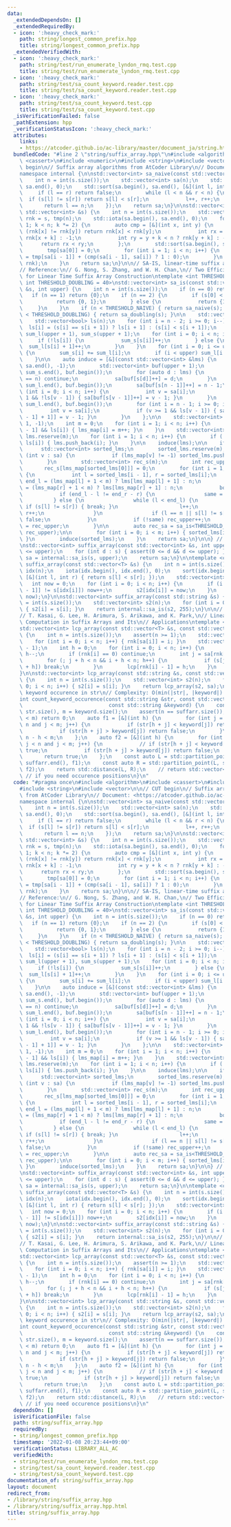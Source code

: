 ```yaml
---
data:
  _extendedDependsOn: []
  _extendedRequiredBy:
  - icon: ':heavy_check_mark:'
    path: string/longest_common_prefix.hpp
    title: string/longest_common_prefix.hpp
  _extendedVerifiedWith:
  - icon: ':heavy_check_mark:'
    path: string/test/run_enumerate_lyndon_rmq.test.cpp
    title: string/test/run_enumerate_lyndon_rmq.test.cpp
  - icon: ':heavy_check_mark:'
    path: string/test/sa_count_keyword.reader.test.cpp
    title: string/test/sa_count_keyword.reader.test.cpp
  - icon: ':heavy_check_mark:'
    path: string/test/sa_count_keyword.test.cpp
    title: string/test/sa_count_keyword.test.cpp
  _isVerificationFailed: false
  _pathExtension: hpp
  _verificationStatusIcon: ':heavy_check_mark:'
  attributes:
    links:
    - https://atcoder.github.io/ac-library/master/document_ja/string.html>
  bundledCode: "#line 2 \"string/suffix_array.hpp\"\n#include <algorithm>\n#include\
    \ <cassert>\n#include <numeric>\n#include <string>\n#include <vector>\n\n// CUT\
    \ begin\n// Suffix array algorithms from AtCoder Library\n// Document: <https://atcoder.github.io/ac-library/master/document_ja/string.html>\n\
    namespace internal {\n\nstd::vector<int> sa_naive(const std::vector<int> &s) {\n\
    \    int n = int(s.size());\n    std::vector<int> sa(n);\n    std::iota(sa.begin(),\
    \ sa.end(), 0);\n    std::sort(sa.begin(), sa.end(), [&](int l, int r) {\n   \
    \     if (l == r) return false;\n        while (l < n && r < n) {\n          \
    \  if (s[l] != s[r]) return s[l] < s[r];\n            l++, r++;\n        }\n \
    \       return l == n;\n    });\n    return sa;\n}\n\nstd::vector<int> sa_doubling(const\
    \ std::vector<int> &s) {\n    int n = int(s.size());\n    std::vector<int> sa(n),\
    \ rnk = s, tmp(n);\n    std::iota(sa.begin(), sa.end(), 0);\n    for (int k =\
    \ 1; k < n; k *= 2) {\n        auto cmp = [&](int x, int y) {\n            if\
    \ (rnk[x] != rnk[y]) return rnk[x] < rnk[y];\n            int rx = x + k < n ?\
    \ rnk[x + k] : -1;\n            int ry = y + k < n ? rnk[y + k] : -1;\n      \
    \      return rx < ry;\n        };\n        std::sort(sa.begin(), sa.end(), cmp);\n\
    \        tmp[sa[0]] = 0;\n        for (int i = 1; i < n; i++) {\n            tmp[sa[i]]\
    \ = tmp[sa[i - 1]] + (cmp(sa[i - 1], sa[i]) ? 1 : 0);\n        }\n        std::swap(tmp,\
    \ rnk);\n    }\n    return sa;\n}\n\n// SA-IS, linear-time suffix array construction\n\
    // Reference:\n// G. Nong, S. Zhang, and W. H. Chan,\n// Two Efficient Algorithms\
    \ for Linear Time Suffix Array Construction\ntemplate <int THRESHOLD_NAIVE = 10,\
    \ int THRESHOLD_DOUBLING = 40>\nstd::vector<int> sa_is(const std::vector<int>\
    \ &s, int upper) {\n    int n = int(s.size());\n    if (n == 0) return {};\n \
    \   if (n == 1) return {0};\n    if (n == 2) {\n        if (s[0] < s[1]) {\n \
    \           return {0, 1};\n        } else {\n            return {1, 0};\n   \
    \     }\n    }\n    if (n < THRESHOLD_NAIVE) { return sa_naive(s); }\n    if (n\
    \ < THRESHOLD_DOUBLING) { return sa_doubling(s); }\n\n    std::vector<int> sa(n);\n\
    \    std::vector<bool> ls(n);\n    for (int i = n - 2; i >= 0; i--) {\n      \
    \  ls[i] = (s[i] == s[i + 1]) ? ls[i + 1] : (s[i] < s[i + 1]);\n    }\n    std::vector<int>\
    \ sum_l(upper + 1), sum_s(upper + 1);\n    for (int i = 0; i < n; i++) {\n   \
    \     if (!ls[i]) {\n            sum_s[s[i]]++;\n        } else {\n          \
    \  sum_l[s[i] + 1]++;\n        }\n    }\n    for (int i = 0; i <= upper; i++)\
    \ {\n        sum_s[i] += sum_l[i];\n        if (i < upper) sum_l[i + 1] += sum_s[i];\n\
    \    }\n\n    auto induce = [&](const std::vector<int> &lms) {\n        std::fill(sa.begin(),\
    \ sa.end(), -1);\n        std::vector<int> buf(upper + 1);\n        std::copy(sum_s.begin(),\
    \ sum_s.end(), buf.begin());\n        for (auto d : lms) {\n            if (d\
    \ == n) continue;\n            sa[buf[s[d]]++] = d;\n        }\n        std::copy(sum_l.begin(),\
    \ sum_l.end(), buf.begin());\n        sa[buf[s[n - 1]]++] = n - 1;\n        for\
    \ (int i = 0; i < n; i++) {\n            int v = sa[i];\n            if (v >=\
    \ 1 && !ls[v - 1]) { sa[buf[s[v - 1]]++] = v - 1; }\n        }\n        std::copy(sum_l.begin(),\
    \ sum_l.end(), buf.begin());\n        for (int i = n - 1; i >= 0; i--) {\n   \
    \         int v = sa[i];\n            if (v >= 1 && ls[v - 1]) { sa[--buf[s[v\
    \ - 1] + 1]] = v - 1; }\n        }\n    };\n\n    std::vector<int> lms_map(n +\
    \ 1, -1);\n    int m = 0;\n    for (int i = 1; i < n; i++) {\n        if (!ls[i\
    \ - 1] && ls[i]) { lms_map[i] = m++; }\n    }\n    std::vector<int> lms;\n   \
    \ lms.reserve(m);\n    for (int i = 1; i < n; i++) {\n        if (!ls[i - 1] &&\
    \ ls[i]) { lms.push_back(i); }\n    }\n\n    induce(lms);\n\n    if (m) {\n  \
    \      std::vector<int> sorted_lms;\n        sorted_lms.reserve(m);\n        for\
    \ (int v : sa) {\n            if (lms_map[v] != -1) sorted_lms.push_back(v);\n\
    \        }\n        std::vector<int> rec_s(m);\n        int rec_upper = 0;\n \
    \       rec_s[lms_map[sorted_lms[0]]] = 0;\n        for (int i = 1; i < m; i++)\
    \ {\n            int l = sorted_lms[i - 1], r = sorted_lms[i];\n            int\
    \ end_l = (lms_map[l] + 1 < m) ? lms[lms_map[l] + 1] : n;\n            int end_r\
    \ = (lms_map[r] + 1 < m) ? lms[lms_map[r] + 1] : n;\n            bool same = true;\n\
    \            if (end_l - l != end_r - r) {\n                same = false;\n  \
    \          } else {\n                while (l < end_l) {\n                   \
    \ if (s[l] != s[r]) { break; }\n                    l++;\n                   \
    \ r++;\n                }\n                if (l == n || s[l] != s[r]) same =\
    \ false;\n            }\n            if (!same) rec_upper++;\n            rec_s[lms_map[sorted_lms[i]]]\
    \ = rec_upper;\n        }\n\n        auto rec_sa = sa_is<THRESHOLD_NAIVE, THRESHOLD_DOUBLING>(rec_s,\
    \ rec_upper);\n\n        for (int i = 0; i < m; i++) { sorted_lms[i] = lms[rec_sa[i]];\
    \ }\n        induce(sorted_lms);\n    }\n    return sa;\n}\n\n} // namespace internal\n\
    \nstd::vector<int> suffix_array(const std::vector<int> &s, int upper) {\n    assert(0\
    \ <= upper);\n    for (int d : s) { assert(0 <= d && d <= upper); }\n    auto\
    \ sa = internal::sa_is(s, upper);\n    return sa;\n}\n\ntemplate <class T> std::vector<int>\
    \ suffix_array(const std::vector<T> &s) {\n    int n = int(s.size());\n    std::vector<int>\
    \ idx(n);\n    iota(idx.begin(), idx.end(), 0);\n    sort(idx.begin(), idx.end(),\
    \ [&](int l, int r) { return s[l] < s[r]; });\n    std::vector<int> s2(n);\n \
    \   int now = 0;\n    for (int i = 0; i < n; i++) {\n        if (i && s[idx[i\
    \ - 1]] != s[idx[i]]) now++;\n        s2[idx[i]] = now;\n    }\n    return internal::sa_is(s2,\
    \ now);\n}\n\nstd::vector<int> suffix_array(const std::string &s) {\n    int n\
    \ = int(s.size());\n    std::vector<int> s2(n);\n    for (int i = 0; i < n; i++)\
    \ { s2[i] = s[i]; }\n    return internal::sa_is(s2, 255);\n}\n\n// Reference:\n\
    // T. Kasai, G. Lee, H. Arimura, S. Arikawa, and K. Park,\n// Linear-Time Longest-Common-Prefix\
    \ Computation in Suffix Arrays and Its\n// Applications\ntemplate <class T>\n\
    std::vector<int> lcp_array(const std::vector<T> &s, const std::vector<int> &sa)\
    \ {\n    int n = int(s.size());\n    assert(n >= 1);\n    std::vector<int> rnk(n);\n\
    \    for (int i = 0; i < n; i++) { rnk[sa[i]] = i; }\n    std::vector<int> lcp(n\
    \ - 1);\n    int h = 0;\n    for (int i = 0; i < n; i++) {\n        if (h > 0)\
    \ h--;\n        if (rnk[i] == 0) continue;\n        int j = sa[rnk[i] - 1];\n\
    \        for (; j + h < n && i + h < n; h++) {\n            if (s[j + h] != s[i\
    \ + h]) break;\n        }\n        lcp[rnk[i] - 1] = h;\n    }\n    return lcp;\n\
    }\n\nstd::vector<int> lcp_array(const std::string &s, const std::vector<int> &sa)\
    \ {\n    int n = int(s.size());\n    std::vector<int> s2(n);\n    for (int i =\
    \ 0; i < n; i++) { s2[i] = s[i]; }\n    return lcp_array(s2, sa);\n}\n\n// Count\
    \ keyword occurence in str\n// Complexity: O(min(|str|, |keyword|) * lg |str|)\n\
    int count_keyword_occurence(const std::string &str, const std::vector<int> &suffarr,\n\
    \                            const std::string &keyword) {\n    const int n =\
    \ str.size(), m = keyword.size();\n    assert(n == suffarr.size());\n    if (n\
    \ < m) return 0;\n    auto f1 = [&](int h) {\n        for (int j = 0; h + j <\
    \ n and j < m; j++) {\n            if (str[h + j] < keyword[j]) return true;\n\
    \            if (str[h + j] > keyword[j]) return false;\n        }\n        return\
    \ n - h < m;\n    };\n    auto f2 = [&](int h) {\n        for (int j = 0; h +\
    \ j < n and j < m; j++) {\n            // if (str[h + j] < keyword[j]) return\
    \ true;\n            if (str[h + j] > keyword[j]) return false;\n        }\n \
    \       return true;\n    };\n    const auto L = std::partition_point(suffarr.begin(),\
    \ suffarr.end(), f1);\n    const auto R = std::partition_point(L, suffarr.end(),\
    \ f2);\n    return std::distance(L, R);\n    // return std::vector<int>(L, R);\
    \ // if you need occurence positions\n}\n"
  code: "#pragma once\n#include <algorithm>\n#include <cassert>\n#include <numeric>\n\
    #include <string>\n#include <vector>\n\n// CUT begin\n// Suffix array algorithms\
    \ from AtCoder Library\n// Document: <https://atcoder.github.io/ac-library/master/document_ja/string.html>\n\
    namespace internal {\n\nstd::vector<int> sa_naive(const std::vector<int> &s) {\n\
    \    int n = int(s.size());\n    std::vector<int> sa(n);\n    std::iota(sa.begin(),\
    \ sa.end(), 0);\n    std::sort(sa.begin(), sa.end(), [&](int l, int r) {\n   \
    \     if (l == r) return false;\n        while (l < n && r < n) {\n          \
    \  if (s[l] != s[r]) return s[l] < s[r];\n            l++, r++;\n        }\n \
    \       return l == n;\n    });\n    return sa;\n}\n\nstd::vector<int> sa_doubling(const\
    \ std::vector<int> &s) {\n    int n = int(s.size());\n    std::vector<int> sa(n),\
    \ rnk = s, tmp(n);\n    std::iota(sa.begin(), sa.end(), 0);\n    for (int k =\
    \ 1; k < n; k *= 2) {\n        auto cmp = [&](int x, int y) {\n            if\
    \ (rnk[x] != rnk[y]) return rnk[x] < rnk[y];\n            int rx = x + k < n ?\
    \ rnk[x + k] : -1;\n            int ry = y + k < n ? rnk[y + k] : -1;\n      \
    \      return rx < ry;\n        };\n        std::sort(sa.begin(), sa.end(), cmp);\n\
    \        tmp[sa[0]] = 0;\n        for (int i = 1; i < n; i++) {\n            tmp[sa[i]]\
    \ = tmp[sa[i - 1]] + (cmp(sa[i - 1], sa[i]) ? 1 : 0);\n        }\n        std::swap(tmp,\
    \ rnk);\n    }\n    return sa;\n}\n\n// SA-IS, linear-time suffix array construction\n\
    // Reference:\n// G. Nong, S. Zhang, and W. H. Chan,\n// Two Efficient Algorithms\
    \ for Linear Time Suffix Array Construction\ntemplate <int THRESHOLD_NAIVE = 10,\
    \ int THRESHOLD_DOUBLING = 40>\nstd::vector<int> sa_is(const std::vector<int>\
    \ &s, int upper) {\n    int n = int(s.size());\n    if (n == 0) return {};\n \
    \   if (n == 1) return {0};\n    if (n == 2) {\n        if (s[0] < s[1]) {\n \
    \           return {0, 1};\n        } else {\n            return {1, 0};\n   \
    \     }\n    }\n    if (n < THRESHOLD_NAIVE) { return sa_naive(s); }\n    if (n\
    \ < THRESHOLD_DOUBLING) { return sa_doubling(s); }\n\n    std::vector<int> sa(n);\n\
    \    std::vector<bool> ls(n);\n    for (int i = n - 2; i >= 0; i--) {\n      \
    \  ls[i] = (s[i] == s[i + 1]) ? ls[i + 1] : (s[i] < s[i + 1]);\n    }\n    std::vector<int>\
    \ sum_l(upper + 1), sum_s(upper + 1);\n    for (int i = 0; i < n; i++) {\n   \
    \     if (!ls[i]) {\n            sum_s[s[i]]++;\n        } else {\n          \
    \  sum_l[s[i] + 1]++;\n        }\n    }\n    for (int i = 0; i <= upper; i++)\
    \ {\n        sum_s[i] += sum_l[i];\n        if (i < upper) sum_l[i + 1] += sum_s[i];\n\
    \    }\n\n    auto induce = [&](const std::vector<int> &lms) {\n        std::fill(sa.begin(),\
    \ sa.end(), -1);\n        std::vector<int> buf(upper + 1);\n        std::copy(sum_s.begin(),\
    \ sum_s.end(), buf.begin());\n        for (auto d : lms) {\n            if (d\
    \ == n) continue;\n            sa[buf[s[d]]++] = d;\n        }\n        std::copy(sum_l.begin(),\
    \ sum_l.end(), buf.begin());\n        sa[buf[s[n - 1]]++] = n - 1;\n        for\
    \ (int i = 0; i < n; i++) {\n            int v = sa[i];\n            if (v >=\
    \ 1 && !ls[v - 1]) { sa[buf[s[v - 1]]++] = v - 1; }\n        }\n        std::copy(sum_l.begin(),\
    \ sum_l.end(), buf.begin());\n        for (int i = n - 1; i >= 0; i--) {\n   \
    \         int v = sa[i];\n            if (v >= 1 && ls[v - 1]) { sa[--buf[s[v\
    \ - 1] + 1]] = v - 1; }\n        }\n    };\n\n    std::vector<int> lms_map(n +\
    \ 1, -1);\n    int m = 0;\n    for (int i = 1; i < n; i++) {\n        if (!ls[i\
    \ - 1] && ls[i]) { lms_map[i] = m++; }\n    }\n    std::vector<int> lms;\n   \
    \ lms.reserve(m);\n    for (int i = 1; i < n; i++) {\n        if (!ls[i - 1] &&\
    \ ls[i]) { lms.push_back(i); }\n    }\n\n    induce(lms);\n\n    if (m) {\n  \
    \      std::vector<int> sorted_lms;\n        sorted_lms.reserve(m);\n        for\
    \ (int v : sa) {\n            if (lms_map[v] != -1) sorted_lms.push_back(v);\n\
    \        }\n        std::vector<int> rec_s(m);\n        int rec_upper = 0;\n \
    \       rec_s[lms_map[sorted_lms[0]]] = 0;\n        for (int i = 1; i < m; i++)\
    \ {\n            int l = sorted_lms[i - 1], r = sorted_lms[i];\n            int\
    \ end_l = (lms_map[l] + 1 < m) ? lms[lms_map[l] + 1] : n;\n            int end_r\
    \ = (lms_map[r] + 1 < m) ? lms[lms_map[r] + 1] : n;\n            bool same = true;\n\
    \            if (end_l - l != end_r - r) {\n                same = false;\n  \
    \          } else {\n                while (l < end_l) {\n                   \
    \ if (s[l] != s[r]) { break; }\n                    l++;\n                   \
    \ r++;\n                }\n                if (l == n || s[l] != s[r]) same =\
    \ false;\n            }\n            if (!same) rec_upper++;\n            rec_s[lms_map[sorted_lms[i]]]\
    \ = rec_upper;\n        }\n\n        auto rec_sa = sa_is<THRESHOLD_NAIVE, THRESHOLD_DOUBLING>(rec_s,\
    \ rec_upper);\n\n        for (int i = 0; i < m; i++) { sorted_lms[i] = lms[rec_sa[i]];\
    \ }\n        induce(sorted_lms);\n    }\n    return sa;\n}\n\n} // namespace internal\n\
    \nstd::vector<int> suffix_array(const std::vector<int> &s, int upper) {\n    assert(0\
    \ <= upper);\n    for (int d : s) { assert(0 <= d && d <= upper); }\n    auto\
    \ sa = internal::sa_is(s, upper);\n    return sa;\n}\n\ntemplate <class T> std::vector<int>\
    \ suffix_array(const std::vector<T> &s) {\n    int n = int(s.size());\n    std::vector<int>\
    \ idx(n);\n    iota(idx.begin(), idx.end(), 0);\n    sort(idx.begin(), idx.end(),\
    \ [&](int l, int r) { return s[l] < s[r]; });\n    std::vector<int> s2(n);\n \
    \   int now = 0;\n    for (int i = 0; i < n; i++) {\n        if (i && s[idx[i\
    \ - 1]] != s[idx[i]]) now++;\n        s2[idx[i]] = now;\n    }\n    return internal::sa_is(s2,\
    \ now);\n}\n\nstd::vector<int> suffix_array(const std::string &s) {\n    int n\
    \ = int(s.size());\n    std::vector<int> s2(n);\n    for (int i = 0; i < n; i++)\
    \ { s2[i] = s[i]; }\n    return internal::sa_is(s2, 255);\n}\n\n// Reference:\n\
    // T. Kasai, G. Lee, H. Arimura, S. Arikawa, and K. Park,\n// Linear-Time Longest-Common-Prefix\
    \ Computation in Suffix Arrays and Its\n// Applications\ntemplate <class T>\n\
    std::vector<int> lcp_array(const std::vector<T> &s, const std::vector<int> &sa)\
    \ {\n    int n = int(s.size());\n    assert(n >= 1);\n    std::vector<int> rnk(n);\n\
    \    for (int i = 0; i < n; i++) { rnk[sa[i]] = i; }\n    std::vector<int> lcp(n\
    \ - 1);\n    int h = 0;\n    for (int i = 0; i < n; i++) {\n        if (h > 0)\
    \ h--;\n        if (rnk[i] == 0) continue;\n        int j = sa[rnk[i] - 1];\n\
    \        for (; j + h < n && i + h < n; h++) {\n            if (s[j + h] != s[i\
    \ + h]) break;\n        }\n        lcp[rnk[i] - 1] = h;\n    }\n    return lcp;\n\
    }\n\nstd::vector<int> lcp_array(const std::string &s, const std::vector<int> &sa)\
    \ {\n    int n = int(s.size());\n    std::vector<int> s2(n);\n    for (int i =\
    \ 0; i < n; i++) { s2[i] = s[i]; }\n    return lcp_array(s2, sa);\n}\n\n// Count\
    \ keyword occurence in str\n// Complexity: O(min(|str|, |keyword|) * lg |str|)\n\
    int count_keyword_occurence(const std::string &str, const std::vector<int> &suffarr,\n\
    \                            const std::string &keyword) {\n    const int n =\
    \ str.size(), m = keyword.size();\n    assert(n == suffarr.size());\n    if (n\
    \ < m) return 0;\n    auto f1 = [&](int h) {\n        for (int j = 0; h + j <\
    \ n and j < m; j++) {\n            if (str[h + j] < keyword[j]) return true;\n\
    \            if (str[h + j] > keyword[j]) return false;\n        }\n        return\
    \ n - h < m;\n    };\n    auto f2 = [&](int h) {\n        for (int j = 0; h +\
    \ j < n and j < m; j++) {\n            // if (str[h + j] < keyword[j]) return\
    \ true;\n            if (str[h + j] > keyword[j]) return false;\n        }\n \
    \       return true;\n    };\n    const auto L = std::partition_point(suffarr.begin(),\
    \ suffarr.end(), f1);\n    const auto R = std::partition_point(L, suffarr.end(),\
    \ f2);\n    return std::distance(L, R);\n    // return std::vector<int>(L, R);\
    \ // if you need occurence positions\n}\n"
  dependsOn: []
  isVerificationFile: false
  path: string/suffix_array.hpp
  requiredBy:
  - string/longest_common_prefix.hpp
  timestamp: '2022-01-08 20:23:44+09:00'
  verificationStatus: LIBRARY_ALL_AC
  verifiedWith:
  - string/test/run_enumerate_lyndon_rmq.test.cpp
  - string/test/sa_count_keyword.reader.test.cpp
  - string/test/sa_count_keyword.test.cpp
documentation_of: string/suffix_array.hpp
layout: document
redirect_from:
- /library/string/suffix_array.hpp
- /library/string/suffix_array.hpp.html
title: string/suffix_array.hpp
---
```

